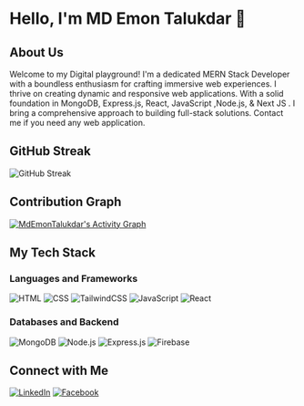 # Hello, I'm MD Emon Talukdar 👋

## About Us
Welcome to my Digital playground! I'm a dedicated MERN Stack Developer with a boundless enthusiasm for crafting immersive web experiences.
 I thrive on creating dynamic and responsive web applications. With a solid foundation in MongoDB, Express.js, React, JavaScript ,Node.js, & Next JS . I bring a comprehensive approach to building full-stack solutions. 
Contact me if you need any web application.

## GitHub Streak

![GitHub Streak](https://github-readme-streak-stats.herokuapp.com/?user=emon50666&show&theme=radical)


## Contribution Graph

[![MdEmonTalukdar's Activity Graph](https://github-readme-activity-graph.vercel.app/graph?username=emon50666&show&theme=react-dark)](https://github.com/emon50666&show)






## My Tech Stack

### Languages and Frameworks

![HTML](https://img.shields.io/badge/html-%23E34F26.svg?style=for-the-badge&logo=html5&logoColor=white)
![CSS](https://img.shields.io/badge/css-%231572B6.svg?style=for-the-badge&logo=css3&logoColor=white)
![TailwindCSS](https://img.shields.io/badge/tailwindcss-%2338B2AC.svg?style=for-the-badge&logo=tailwind-css&logoColor=white)
![JavaScript](https://img.shields.io/badge/javascript-%23323330.svg?style=for-the-badge&logo=javascript&logoColor=%23F7DF1E)
![React](https://img.shields.io/badge/react-%2320232a.svg?style=for-the-badge&logo=react&logoColor=%2361DAFB)

### Databases and Backend

![MongoDB](https://img.shields.io/badge/mongodb-%2347A248.svg?style=for-the-badge&logo=mongodb&logoColor=white)
![Node.js](https://img.shields.io/badge/node.js-%2343853D.svg?style=for-the-badge&logo=node.js&logoColor=white)
![Express.js](https://img.shields.io/badge/express.js-%23404d59.svg?style=for-the-badge&logo=express&logoColor=%2361DAFB)
![Firebase](https://img.shields.io/badge/firebase-%23039BE5.svg?style=for-the-badge&logo=firebase)

## Connect with Me

[![LinkedIn](https://img.shields.io/badge/LinkedIn-blue?style=for-the-badge&logo=linkedin&logoColor=white)](https://www.linkedin.com/in/md-emon-talukdar/)
[![Facebook](https://img.shields.io/badge/Facebook-1877F2?style=for-the-badge&logo=facebook&logoColor=white)](https://www.facebook.com/profile.php?id=100080623072389)









